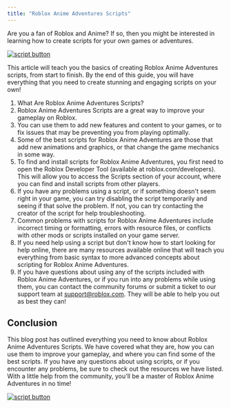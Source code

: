 ```yaml
---
title: "Roblox Anime Adventures Scripts"
---
```


Are you a fan of Roblox and Anime? If so, then you might be interested in learning how to create scripts for your own games or adventures.

[![script button](https://github.com/modapks/modapks.github.io/blob/main/button.png?raw=true)](https://modmenu.vip/get-latest-apk)


This article will teach you the basics of creating Roblox Anime Adventures scripts, from start to finish. By the end of this guide, you will have everything that you need to create stunning and engaging scripts on your own!

1. What Are Roblox Anime Adventures Scripts?
1. Roblox Anime Adventures Scripts are a great way to improve your gameplay on Roblox.
2. You can use them to add new features and content to your games, or to fix issues that may be preventing you from playing optimally.
3. Some of the best scripts for Roblox Anime Adventures are those that add new animations and graphics, or that change the game mechanics in some way.
4. To find and install scripts for Roblox Anime Adventures, you first need to open the Roblox Developer Tool (available at roblox.com/developers). This will allow you to access the Scripts section of your account, where you can find and install scripts from other players.
5. If you have any problems using a script, or if something doesn't seem right in your game, you can try disabling the script temporarily and seeing if that solve the problem. If not, you can try contacting the creator of the script for help troubleshooting.
6. Common problems with scripts for Roblox Anime Adventures include incorrect timing or formatting, errors with resource files, or conflicts with other mods or scripts installed on your game server.
7. If you need help using a script but don't know how to start looking for help online, there are many resources available online that will teach you everything from basic syntax to more advanced concepts about scripting for Roblox Anime Adventures.
8. If you have questions about using any of the scripts included with Roblox Anime Adventures, or if you run into any problems while using them, you can contact the community forums or submit a ticket to our support team at support@roblox.com. They will be able to help you out as best they can!

## Conclusion

This blog post has outlined everything you need to know about Roblox Anime Adventures Scripts. We have covered what they are, how you can use them to improve your gameplay, and where you can find some of the best scripts. If you have any questions about using scripts, or if you encounter any problems, be sure to check out the resources we have listed. With a little help from the community, you'll be a master of Roblox Anime Adventures in no time!

[![script button](https://github.com/modapks/modapks.github.io/blob/main/button.png?raw=true)](https://modmenu.vip/get-latest-apk)